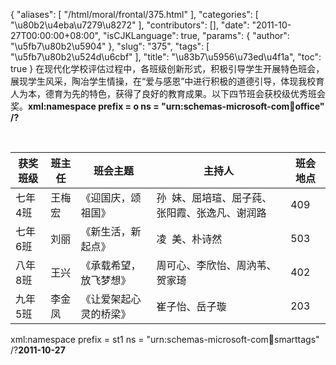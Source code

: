 {
    "aliases": [
        "/html/moral/frontal/375.html"
    ],
    "categories": [
        "\u80b2\u4eba\u7279\u8272"
    ],
    "contributors": [],
    "date": "2011-10-27T00:00:00+08:00",
    "isCJKLanguage": true,
    "params": {
        "author": "\u5fb7\u80b2\u5904"
    },
    "slug": "375",
    "tags": [
        "\u5fb7\u80b2\u524d\u6cbf"
    ],
    "title": "\u83b7\u5956\u73ed\u4f1a",
    "toc": true
}
在现代化学校评估过程中，各班级创新形式，积极引导学生开展特色班会，展现学生风采，陶冶学生情操，在“爱与感恩”中进行积极的道德引导，体现我校育人为本，德育为先的特色，获得了良好的教育成果。以下四节班会获校级优秀班会奖。**xml:namespace prefix = o ns = "urn:schemas-microsoft-com:office:office" /?**

 



| **获奖班级** | **班主任** | **班会主题** | **主持人** | **班会地点** |
| --- | --- | --- | --- | --- |
| 七年4班 | 王梅宏 | 《迎国庆，颂祖国》 | 孙  妹、屈培瑄、屈子莼、张阳霞、张逸凡、谢润路 | 409 |
| 七年6班 | 刘丽 | 《新生活，新起点》 | 凌  美、朴诗然 | 503 |
| 八年8班 | 王兴 | 《承载希望，放飞梦想》 | 周可心、李欣怡、周汭苇、贺家琦 | 402 |
| 九年5班 | 李金凤 | 《让爱架起心灵的桥梁》 | 崔子怡、岳子璇 | 203 |

xml:namespace prefix = st1 ns = "urn:schemas-microsoft-com:office:smarttags" /?**2011-10-27**

